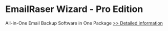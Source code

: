 # EmailRaser Wizard - Pro Edition
All-in-One Email Backup Software in One Package
[>> Detailed information](https://secure.shareit.com/shareit/product.html?productid=300999902&affiliateid=200057808)